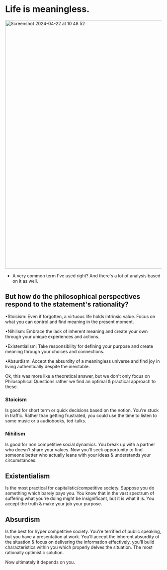 # Life is meaningless. 

<img width="1385" height="800" alt="Screenshot 2024-04-22 at 10 48 52" src="https://github.com/gopal-blog/gopal-blog.github.io/assets/45264570/bbd62d41-9637-4954-acd9-30462df95920">


- A very common term I've used right? And there's a lot of analysis based on it as well. 


## But how do the philosophical perspectives respond to the statement's rationality?

•Stoicism: Even if forgotten, a virtuous life holds intrinsic value. Focus on what you can control and find meaning in the present moment.


•Nihilism: Embrace the lack of inherent meaning and create your own through your unique experiences and actions.


•Existentialism: Take responsibility for defining your purpose and create meaning through your choices and connections.


•Absurdism: Accept the absurdity of a meaningless universe and find joy in living authentically despite the inevitable.



Ok, this was more like a theoretical answer, but we don't only focus on Philosophical Questions rather we find an optimal & practical approach to these.

### Stoicism 
  Is good for short term or quick decisions based on the notion. 
  You're stuck in traffic. 
  Rather than getting frustrated, you could use the time to listen to some music or a audiobooks, ted-talks.

### Nihilism 
  Is good for non competitive social dynamics. 
  You break up with a partner who doesn't share your values. 
  Now you'll seek opportunity to find someone better who actually leans with your ideas & understands your circumstances.

## Existentialism 
  Is the most practical for capitalistic/competitive society. 
  Suppose you do something which barely pays you. 
  You know that in the vast spectrum of suffering what you're doing might be insignificant, but it is what it is. 
  You accept the truth & make your job your purpose.

## Absurdism 
  Is the best for hyper competitive society. 
  You're terrified of public speaking, but you have a presentation at work. 
  You'll accept the inherent absurdity of the situation & focus on delivering the information effectively, you'll build characteristics within you which properly delves the situation. 
  The most rationally optimistic solution.

Now ultimately it depends on you. 
